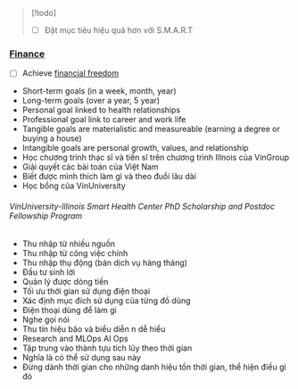 > [!todo] 
> - [ ] Đặt mục tiêu hiệu quả hơn với S.M.A.R.T

### [Finance](Finance.md)

- [ ] Achieve [financial freedom](Financial%20Freedom.md)

- Short-term goals (in a week, month, year)
- Long-term goals (over a year, 5 year)
- Personal goal linked to health relationships
- Professional goal link to career and work life
- Tangible goals are materialistic and measureable (earning a degree or buying a house)
- Intangible goals are personal growth, values, and relationship
- Học chương trình thạc sĩ và tiến sĩ trên chương trình Illnois của VinGroup
- Giải quyết các bài toán của Việt Nam
- Biết được mình thích làm gì và theo đuổi lâu dài
- Học bổng của VinUniversity

###### VinUniversity-Illinois Smart Health Center PhD Scholarship and Postdoc Fellowship Program

- Thu nhập từ nhiều nguồn
- Thu nhập từ công việc chính
- Thu nhập thụ động (bán dịch vụ hàng tháng)
- Đầu tư sinh lời
- Quản lý được dòng tiền
- Tối ưu thời gian sử dụng điện thoại
- Xác định mục đích sử dụng của từng đồ dùng
- Điện thoại dùng để làm gì
- Nghe gọi nói 
- Thu tín hiệu bão và biểu diễn n dễ hiểu 
- Research and MLOps AI Ops
- Tập trung vào thành tựu tích lũy theo thời gian 
- Nghĩa là có thể sử dụng sau này 
- Đừng dành thời gian cho những danh hiệu tốn thời gian, thể hiện điều gì đó

